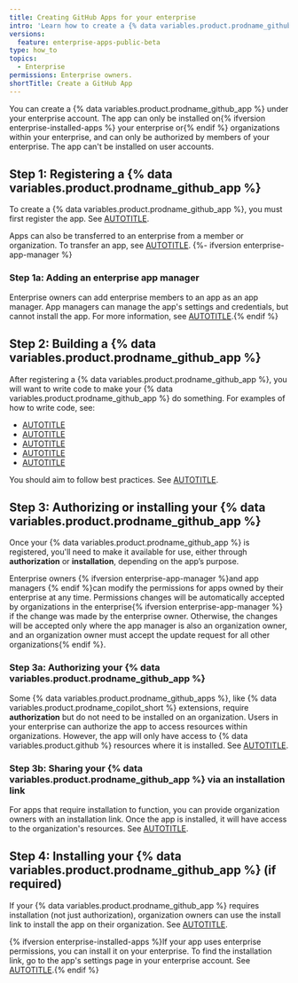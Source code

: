 ```yaml
---
title: Creating GitHub Apps for your enterprise
intro: 'Learn how to create a {% data variables.product.prodname_github_app %} for your enterprise.'
versions:
  feature: enterprise-apps-public-beta
type: how_to
topics:
  - Enterprise
permissions: Enterprise owners.
shortTitle: Create a GitHub App
---
```


You can create a {% data variables.product.prodname_github_app %} under your enterprise account. The app can only be installed on{% ifversion enterprise-installed-apps %} your enterprise or{% endif %} organizations within your enterprise, and can only be authorized by members of your enterprise. The app can't be installed on user accounts.

## Step 1: Registering a {% data variables.product.prodname_github_app %}

To create a {% data variables.product.prodname_github_app %}, you must first register the app. See [AUTOTITLE](/apps/creating-github-apps/registering-a-github-app/registering-a-github-app).

Apps can also be transferred to an enterprise from a member or organization. To transfer an app, see [AUTOTITLE](/apps/maintaining-github-apps/transferring-ownership-of-a-github-app).
{%- ifversion enterprise-app-manager %}

### Step 1a: Adding an enterprise app manager

Enterprise owners can add enterprise members to an app as an app manager. App managers can manage the app's settings and credentials, but cannot install the app. For more information, see [AUTOTITLE](/apps/maintaining-github-apps/about-github-app-managers).{% endif %}

## Step 2: Building a {% data variables.product.prodname_github_app %}

After registering a {% data variables.product.prodname_github_app %}, you will want to write code to make your {% data variables.product.prodname_github_app %} do something. For examples of how to write code, see:

* [AUTOTITLE](/apps/creating-github-apps/writing-code-for-a-github-app/quickstart)
* [AUTOTITLE](/apps/creating-github-apps/guides/building-a-github-app-that-responds-to-webhook-events)
* [AUTOTITLE](/apps/creating-github-apps/guides/building-a-login-with-github-button-with-a-github-app)
* [AUTOTITLE](/apps/creating-github-apps/guides/building-a-cli-with-a-github-app)
* [AUTOTITLE](/apps/creating-github-apps/writing-code-for-a-github-app/making-authenticated-api-requests-with-a-github-app-in-a-github-actions-workflow)

You should aim to follow best practices. See [AUTOTITLE](/apps/creating-github-apps/setting-up-a-github-app/best-practices-for-creating-a-github-app).

## Step 3: Authorizing or installing your {% data variables.product.prodname_github_app %}

Once your {% data variables.product.prodname_github_app %} is registered, you'll need to make it available for use, either through **authorization** or **installation**, depending on the app’s purpose.

Enterprise owners {% ifversion enterprise-app-manager %}and app managers {% endif %}can modify the permissions for apps owned by their enterprise at any time. Permissions changes will be automatically accepted by organizations in the enterprise{% ifversion enterprise-app-manager %} if the change was made by the enterprise owner. Otherwise, the changes will be accepted only where the app manager is also an organization owner, and an organization owner must accept the update request for all other organizations{% endif %}.

### Step 3a: Authorizing your {% data variables.product.prodname_github_app %}

Some {% data variables.product.prodname_github_apps %}, like {% data variables.product.prodname_copilot_short %} extensions, require **authorization** but do not need to be installed on an organization. Users in your enterprise can authorize the app to access resources within organizations. However, the app will only have access to {% data variables.product.github %} resources where it is installed. See [AUTOTITLE](/apps/using-github-apps/authorizing-github-apps).

### Step 3b: Sharing your {% data variables.product.prodname_github_app %} via an installation link

For apps that require installation to function, you can provide organization owners with an installation link. Once the app is installed, it will have access to the organization's resources. See [AUTOTITLE](/apps/sharing-github-apps/sharing-your-github-app#sharing-your-github-app-via-an-install-link).

## Step 4: Installing your {% data variables.product.prodname_github_app %} (if required)

If your {% data variables.product.prodname_github_app %} requires installation (not just authorization), organization owners can use the install link to install the app on their organization. See [AUTOTITLE](/apps/using-github-apps/installing-a-github-app-from-a-third-party).

{% ifversion enterprise-installed-apps %}If your app uses enterprise permissions, you can install it on your enterprise. To find the installation link, go to the app's settings page in your enterprise account. See [AUTOTITLE](/apps/using-github-apps/installing-a-github-app-on-your-enterprise).{% endif %}
